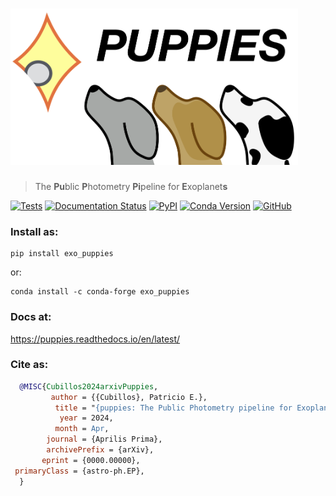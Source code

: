 # <img alt="puppies" src="https://raw.githubusercontent.com/pcubillos/puppies/aprilis/docs/figures/logo_puppies_texted.png" height="250">
> The **Pu**blic **P**hotometry **Pi**peline for **E**xoplanet**s**

[![Tests](https://github.com/pcubillos/puppies/actions/workflows/python-package.yml/badge.svg)](https://github.com/pcubillos/puppies/actions/workflows/python-package.yml)
[![Documentation Status](https://readthedocs.org/projects/puppies/badge/?version=latest)](https://puppies.readthedocs.io/en/latest/?badge=latest)
[![PyPI](https://img.shields.io/pypi/v/exo_puppies.svg)](https://pypi.org/project/exo_puppies)
[![Conda Version](https://img.shields.io/conda/vn/conda-forge/exo_puppies.svg)](https://anaconda.org/conda-forge/exo_puppies)
[![GitHub](https://img.shields.io/github/license/pcubillos/puppies.svg?color=blue)](https://puppies.readthedocs.io/en/latest/license.html)

### Install as:
```
pip install exo_puppies
```
or:
```
conda install -c conda-forge exo_puppies
```

### Docs at:
<https://puppies.readthedocs.io/en/latest/>

### Cite as:
```bibtex
  @MISC{Cubillos2024arxivPuppies,
         author = {{Cubillos}, Patricio E.},
          title = "{puppies: The Public Photometry pipeline for Exoplanets}",
           year = 2024,
          month = Apr,
        journal = {Aprilis Prima},
        archivePrefix = {arXiv},
       eprint = {0000.00000},
 primaryClass = {astro-ph.EP},
  }
```
